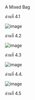 
A Mixed Bag

ด่านที่ 4.1

![image](https://user-images.githubusercontent.com/92086229/146635134-07d53a63-97b9-4321-b567-80dd4583ecc2.png)

ด่านที่ 4.2

![image](https://user-images.githubusercontent.com/92086229/146635177-10fd1baf-d256-4fb5-94d5-9fb83af4d8bf.png)

ด่านที่ 4.3

![image](https://user-images.githubusercontent.com/92086229/146635206-fc2f5fef-a494-47c1-9a0f-d234b6ef75a4.png)

ด่านที่ 4.4.

![image](https://user-images.githubusercontent.com/92086229/146635231-a75de473-0e3d-4e55-b951-d6122c1fc935.png)

ด่านที่ 4.5


